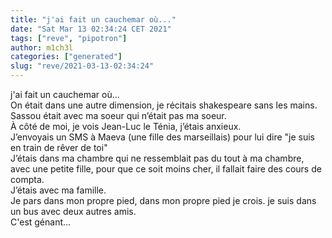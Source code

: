 ```yaml
---
title: "j'ai fait un cauchemar où..."
date: "Sat Mar 13 02:34:24 CET 2021"
tags: ["reve", "pipotron"]
author: m1ch3l
categories: ["generated"]
slug: "reve/2021-03-13-02:34:24"
---
```


j'ai fait un cauchemar où...<br>
On était dans une autre dimension, je récitais shakespeare sans les mains.<br>
Sassou était avec ma soeur qui n’était pas ma soeur.<br>
À côté de moi, je vois Jean-Luc le Ténia, j’étais anxieux.<br>
J’envoyais un SMS à Maeva (une fille des marseillais) pour lui dire "je suis en train de rêver de toi"<br>
J’étais dans ma chambre qui ne ressemblait pas du tout à ma chambre, avec une petite fille, pour que ce soit moins cher, il fallait faire des cours de compta.<br>
J’étais avec ma famille.<br>
Je pars dans mon propre pied, dans mon propre pied je crois. je suis dans un bus avec deux autres amis.<br>
C'est génant...<br>
